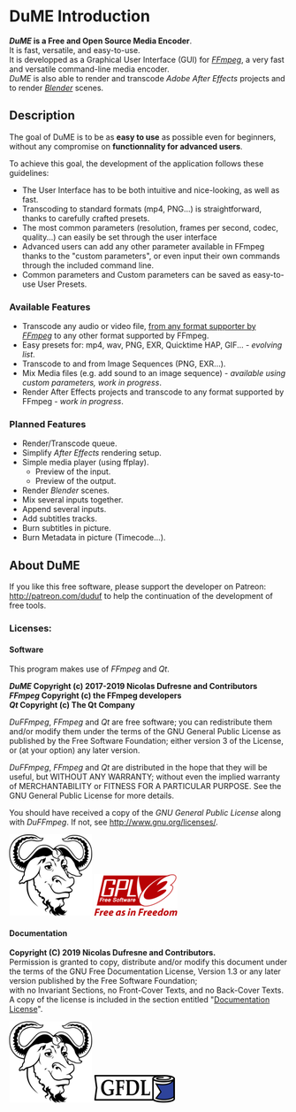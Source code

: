 # DuME Introduction

**_DuME_ is a Free and Open Source Media Encoder**.  
It is fast, versatile, and easy-to-use.  
It is developped as a Graphical User Interface (GUI) for [*FFmpeg*](https://ffmpeg.org/), a very fast and versatile command-line media encoder.  
*DuME* is also able to render and transcode *Adobe After Effects* projects and to render [*Blender*](http://blender.org) scenes.

## Description

The goal of DuME is to be as **easy to use** as possible even for beginners, without any compromise on **functionnality for advanced users**.

To achieve this goal, the development of the application follows these guidelines:

- The User Interface has to be both intuitive and nice-looking, as well as fast.
- Transcoding to standard formats (mp4, PNG...) is straightforward, thanks to carefully crafted presets.
- The most common parameters (resolution, frames per second, codec, quality...) can easily be set through the user interface
- Advanced users can add any other parameter available in FFmpeg thanks to the "custom parameters", or even input their own commands through the included command line.
- Common parameters and Custom parameters can be saved as easy-to-use User Presets.

### Available Features

- Transcode any audio or video file, [from any format supporter by *FFmpeg*](https://ffmpeg.org/general.html#Supported-File-Formats_002c-Codecs-or-Features) to any other format supported by FFmpeg.
- Easy presets for: mp4, wav, PNG, EXR, Quicktime HAP, GIF... - *evolving list*.
- Transcode to and from Image Sequences (PNG, EXR...).
- Mix Media files (e.g. add sound to an image sequence) - *available using custom parameters, work in progress*.
- Render After Effects projects and transcode to any format supported by FFmpeg - *work in progress*.

### Planned Features

- Render/Transcode queue.
- Simplify *After Effects* rendering setup.
- Simple media player (using ffplay).  
    - Preview of the input.
    - Preview of the output.
- Render *Blender* scenes.
- Mix several inputs together.
- Append several inputs.
- Add subtitles tracks.
- Burn subtitles in picture.
- Burn Metadata in picture (Timecode...).

## About DuME

If you like this free software, please support the developer on Patreon: http://patreon.com/duduf to help the continuation of the development of free tools.

### Licenses:

#### Software

This program makes use of *FFmpeg* and *Qt*.

***DuME* Copyright (c) 2017-2019 Nicolas Dufresne and Contributors**  
***FFmpeg* Copyright (c) the FFmpeg developers**  
***Qt* Copyright (c) The Qt Company**

*DuFFmpeg*, *FFmpeg* and *Qt* are free software; you can redistribute them and/or modify them under the terms of the GNU General Public License as published by the Free Software Foundation; either version 3 of the License, or
(at your option) any later version.

*DuFFmpeg*, *FFmpeg* and *Qt* are distributed in the hope that they will be useful, but WITHOUT ANY WARRANTY; without even the implied warranty of MERCHANTABILITY or FITNESS FOR A PARTICULAR PURPOSE.  See the
GNU General Public License for more details.

You should have received a copy of the *GNU General Public License* along with *DuFFmpeg*.  If not, see http://www.gnu.org/licenses/.

![GNU](img/logos/gnu.png) ![GPL](img/logos/gplv3.png) 

#### Documentation

**Copyright (C)  2019 Nicolas Dufresne and Contributors.**  
Permission is granted to copy, distribute and/or modify this document under the terms of the GNU Free Documentation License, Version 1.3 or any later version published by the Free Software Foundation;  
with no Invariant Sections, no Front-Cover Texts, and no Back-Cover Texts.
A copy of the license is included in the section entitled "[Documentation License](doc-license.md)".

![GNU](img/logos/gnu.png) ![GFDL](img/logos/gfdl-logo.png) 
